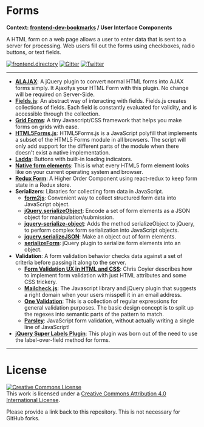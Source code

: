 # Forms

**Context: [frontend-dev-bookmarks](../README.md) / User Interface Components**

A HTML form on a web page allows a user to enter data that is sent to a server for processing. Web users fill out the forms using checkboxes, radio buttons, or text fields.

[![frontend.directory](https://img.shields.io/badge/frontend-directory-blue.svg?style=flat-square)](http://frontend.directory/)
[![Gitter](https://img.shields.io/gitter/room/dypsilon/frontend-dev-bookmarks.svg?style=flat-square&maxAge=2592000)](https://gitter.im/dypsilon/frontend-dev-bookmarks)
[![Twitter](https://img.shields.io/badge/follow-twitter-55acee.svg?style=flat-square)](https://twitter.com/FrontendDir)

-----------------------------------------
+ **[ALAJAX](https://github.com/alaabadran/ALAJAX)**: A jQuery plugin to convert normal HTML forms into AJAX forms simply. It Ajaxifys your HTML Form with this plugin. No change will be required on Server-Side.
+ **[Fields.js](http://schneiderik.github.io/fields/)**: An abstract way of interacting with fields. Fields.js creates collections of fields. Each field is constantly evaluated for validity, and is accessible through the collection.
+ **[Grid Forms](http://kumailht.com/gridforms/)**: A tiny Javascript/CSS framework that helps you make forms on grids with ease.
+ **[HTML5Forms.js](https://github.com/zoltan-dulac/html5Forms.js)**: HTML5Forms.js is a JavaScript polyfill that implements a subset of the HTML5 Forms module in all browsers. The script will only add support for the different parts of the module when there doesn't exist a native implementation.
+ **[Ladda](https://github.com/hakimel/Ladda)**: Buttons with built-in loading indicators.
+ **[Native form elements](http://nativeformelements.com/)**: This is what every HTML5 form element looks like on your current operating system and browser.
+ **[Redux Form](https://github.com/erikras/redux-form)**: A Higher Order Component using react-redux to keep form state in a Redux store.
+ **Serializers**: Libraries for collecting form data in JavaScript.
    + **[form2js](https://github.com/maxatwork/form2js)**: Convenient way to collect structured form data into JavaScript object.
    + **[jQuery.serializeObject](https://github.com/hongymagic/jQuery.serializeObject)**: Encode a set of form elements as a JSON object for manipulation/submission.
    + **[jquery-serialize-object](https://github.com/macek/jquery-serialize-object)**: Adds the method serializeObject to jQuery, to perform complex form serialization into JavaScript objects.
    + **[jquery.serializeJSON](https://github.com/danheberden/jquery-serializeForm)**: Make an object out of form elements.
    + **[serializeForm](https://github.com/danheberden/jquery-serializeForm)**: jQuery plugin to serialize form elements into an object.
+ **Validation**: A form validation behavior checks data against a set of criteria before passing it along to the server.
    + **[Form Validation UX in HTML and CSS](https://css-tricks.com/form-validation-ux-html-css/)**: Chris Coyier describes how to implement form validation with just HTML attributes and some CSS trickery.
    + **[Mailcheck.js](https://github.com/mailcheck/mailcheck)**: The Javascript library and jQuery plugin that suggests a right domain when your users misspell it in an email address.
    + **[One Validation](https://github.com/One-com/one-validation)**: This is a collection of regular expressions for general validation purposes. The basic design concept is to split up the regexes into semantic parts of the pattern to match.
    + **[Parsley](https://github.com/guillaumepotier/Parsley.js)**: JavaScript form validation, without actually writing a single line of JavaScript!
+ **[jQuery Super Labels Plugin](https://github.com/remybach/jQuery.superLabels)**: This plugin was born out of the need to use the label-over-field method for forms.


------------------

# License

<a rel="license" href="http://creativecommons.org/licenses/by/4.0/"><img alt="Creative Commons License" style="border-width:0" src="https://i.creativecommons.org/l/by/4.0/88x31.png" /></a><br />This work is licensed under a <a rel="license" href="http://creativecommons.org/licenses/by/4.0/">Creative Commons Attribution 4.0 International License</a>.

Please provide a link back to this repository. This is not necessary for GitHub forks.